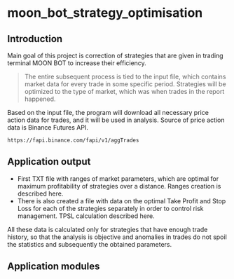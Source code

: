 # moon_bot_strategy_optimisation

## Introduction
Main goal of this project is correction of strategies that are given in trading terminal MOON BOT to increase their efficiency.

>  The entire subsequent process is tied to the input file, which contains market data for every trade in some specific period.
> Strategies will be optimized to the type of market, which was when
> trades in the report happened.

Based on the input file, the program will download all necessary price action data for trades, and it will be used in analysis. Source of price action data is Binance Futures API. 

    https://fapi.binance.com/fapi/v1/aggTrades

## Application output

 - First TXT file with ranges of market parameters, which are optimal
   for maximum profitability of strategies over a distance. Ranges
   creation is described here.
 - There is also created  a file with data on the optimal Take Profit
   and Stop Loss for each of the strategies separately in order to
   control risk management. TPSL calculation described here.

All these data is calculated only for strategies that have enough trade history, so that the analysis is objective and anomalies in trades do not spoil the statistics and subsequently the obtained parameters.


## Application modules
